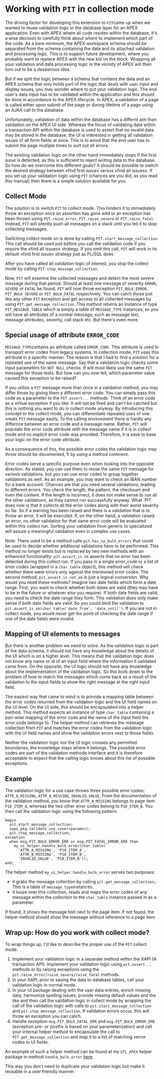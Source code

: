 # Working with `PIT` in collection mode

The driving factor for developing this extension to `PIT`came up when we wanted to reuse validation logic in the database layer for an APEX application. Even with APEX where all code resides within the database, it's a wise decision to carefully think about where to implement which part of the code. As a bare minimum, the APEX workspace schema should be separated from the schema containing the data and its attached validation and processing logic. This is to support future development, where you probably want to replace APEX with the new kid on the block. Wrapping all your validation and data processing logic in the vicinity of APEX will then turn out to be a desastrous idea.

But if we split the logic between a schema that contains the data and an APEX schema that only holds part of the logic that deals with user input and display issues, you may wonder where to put your validation logic. The end user's data input has to be validated within the application and this should be done in accordance to the APEX lifecycle. In APEX, a validation of a page is called either upon submit of the page or during lifetime of a page using an AJAX call to the database.

Unfortunately, validation of data within the database has a differnt aim than validation on the APEX UI side. Whereas the focus of validating data within a transaction API within the database is used to assert that no invalid data may be stored in the database, the UI is interested in getting all validation issues of all form fields at once. This is to avoid that the end user has to submit the page mutliple times to sort out all errors.

The existing validation logic on the other hand immediately stops if the first issue is detected, as this is sufficient to reject writing data to the database. So how do we overcome this different goals? It should be possible to switch the desired strategy between »find first issue« versus »find all issues«. If you set up your validation logic using `PIT` (chances are you did, as you read this manual) then there is a simple solution available for you.

## Collect Mode

The solution is to switch `PIT` to collect mode. This hinders it to immediately throw an exception once an assertion has gone wild or an exception has been thrown using `PIT.raise_error`, `PIT.raise_severe` or `PIT.raise_fatal`. Instead, `PIT` will silently push all messages on a stack until you tell it to stop collecting messages.

Switching collect mode on is done by calling `PIT.start_message_collection`. This call should be used just before you call the validation code if you require the »find all issues« strategy. If you omit this call, `PIT` will work in its default »find first issue« strategy just as PL/SQL does.

After you have called all validation logic of interest, you stop the collect mode by calling `PIT.stop_message_collection`.

Now, `PIT` will examine the collected messages and detect the most severe message during that period. Should at least one message of severity `ERROR`, `SEVERE` or `FATAL` be found, `PIT` will now throw exception `PIT_BULK_ERROR`, `PIT_BULK_SEVERE` or `PIT_BULK_FATAL` respectively. You can catch those just like any other `PIT` exception and get access to all collected messages by using `PIT.get_message_collection`. This method returns an instance of type `PIT_MESSAGE_TABLE` which is simply a table of `MESSAGE_TYPE` instances, so you will have all attributes of a normal message, such as message text, message attributes, severity, call stack etc. But there's even more.

## Special usage of attribute `ERROR_CODE`

`MESSAGE_TYPE`contains an attribute called `ERROR_CODE`. This attribute is used to transport error codes from legacy systems. In collection mode, `PIT` uses this attribute in a specific manner. The reason is that I had to find a solution for a repeated use of the same message. Say that a validation logic checks some input parameters for `NOT NULL` checks. If will most likely use the same `PIT` message for those tests. But how can you now tell, which parameter value caused this exception to be raised?

If you utilize a `PIT` message more than once in a validation method, you may differ those by giving them a different error code. You can simply pass this code as a parameter to the `PIT.assert...` methods. Think of an error code as a virtual exception if you like. It will not be fired and can't be catched but this is nothing you want to do in collect mode anyway. By introducing this concept to the collect mode, you can differentiate repeated uses of one »real« `PIT` message easily. To the calling environment there is hardly any differnce between an error code and a message name. Rather, `PIT` will populate the error code attribute with the message name if it is in collect mode and no explicit error code was provided. Therefore, it is save to base your logic on the error code attribute.

As a consequence of this, the possible error codes the validation logic may throw should be documented, fi by using a method comment.

Error codes serve a specific purpose even when looking into the opposite direction. As stated, you can use them to reuse the same `PIT` message for various validations, but you can use error codes to group together validations as well. As an example, you may
want to check an IBAN number for a bank account. Chances are that you need several validations, leading to different errors. You check the length, the pattern, the checksum and even the content. If the length is incorrect, it does not make sense to run all
the other validations, as they cannot run successfully anyway. What `PIT does now is that it collects all the error codes along with their worst severity so far. So if a warning has been raised and there is a validation that is to throw an error, it will be executed. If, on the other hand, a validation raised an error, no other validation for that same error code will be evaluated within this collect run. Sorting your validation from generic to specialized will assure a meaningful validation even in complex use cases.

Note: There used to be a method calle `pit.has_no_bulk_errors` that could be used to decide whether additional validations have to be performed. This method no longer exists but is replaced by two new methods with an enhanced functionality: `pit.assert_is_ok` asserts that no error has been detected during this collect run. If you pass in a single error_code or a list of error codes (wrapped in a `char_table` object), this method will check whether there were errors only against the mentioned error codes. The second method, `pit.assert_is_not_ok` is just a logical conversion. Why would you need these methods? Imagine two date fields which form a date range. First, you want to check whether both dates are valid (they may have to be in the future or whatever else you require). If both date fields are valid, you need to check the date range they form. This validation does only make sense if both date fields are valid. So you could bind the validation to `pit.assert_is_ok(char_table('date_from', 'date_until')`. If you are not in collect mode, you would never get the point of checking the date range if one of the date fields were invalid.

## Mapping of UI elements to messages

But there is another problem we need to solve. As the validation logic is part of the data schema, it should not have any knowledge about the details of the UI which is on a higher level. This means that the validation logic does not know any name or id of an input field where the information it validated came from. On the opposite, the UI logic should not have any knowledge about the implementation of the validation logic. So this boils down to the problem of how to match the messages which come back as a result of the validation to the input fields to show the right message at the right input field.

The easiest way that came to mind is to provide a mapping table between the error codes returned from the validation logic and the UI field names on the UI level. On the UI side, this should be encapsulated into a helper method. This method expects an instance of type `char_table` containing a pair-wise mapping of the error code and the name of the input field the error code belongs to. The helper method can retrieves the message collection from `PIT` and matches the error codes from the validation logic with the UI field names and show the validation errors next to those fields. 

Neither the validation logic nor the UI logic crosses any permitted boundaries, the knowledge stays where it belongs. The possible error codes are part of the validation methods interface and it is therefore acceptable to expect that the calling logic knows about this list of possible exceptions.

## Example

The validation logic for a use case throws three possible error codes: `ATTR_A_MISSING`, `ATTR_B_MISSING`, `INVALID_VALUE`.
From the documentation of the validation method, you know that `ATTR_A_MISSING` belongs to page item `P10_ITEM_A`, whereas the two other error codes belong to `P10_ITEM_B`. You then call the validation logic using the following pattern:

```
begin
  pit.start_message_collection;
  xapi_pkg.validate_use_case(<params>);
  pit.stop_message_collection;
exception
  when msg.PIT_BULK_ERROR_ERR or msg.PIT_FATAL_ERROR_ERR then
    my_ui_helper.handle_bulk_error(char_table(
      'ATTR_A_MISSING', 'P10_ITEM_A',
      'ATTR_B_MISSING', 'P10_ITEM_B',
      'INVALID_VALUE', 'P10_ITEM_B'));
end;
```

The helper method `my_ui_helper.handle_bulk_error` serves two purposes:
- it grabs the message collection by calling `pit.get_message_collection;`. This is a table of `message_type`instances. 
- it loops over this collection, reads and maps the error codes of any message within the collection to the `char_table` instance passed in as a parameter. 

If found, it shows the message text next to the page item. If not found, the helper method should show the message without reference to a page item.

## Wrap up: How do you work with collect mode?

To wrap things up, I'd like to describe the proper use of the `PIT` collect mode:

1.  Implement your validation logic in a separate method within the XAPI (A transaction API). Implement your validation logic using `pit.assert...` methods or by raising exceptions using the `pit.raise_error/raise_severe/raise_fatal` methods.
2.  In your XAPI, prior to saving the data to database tables, call your validation logic in normal mode.
3.  In your UI package dealing with the user data entries, enrich missing data, harmonize spelling issues, provide missing default values and the like and then call the validation logic in collect mode by wrapping the call of the validation logic with calls to `pit.start_message_collection` and `pit.stop_message_collection`. If validation errors occur, this will throw an exception you can catch.
4.  Handle exception `msg.PIT_BULK_FATAL_ERR` and `msg.PIT_BULK_ERROR_ERR` (exception pre- or postfix is based on your parameterization) and call your internal helper method to encapsulate the call to `PIT.get_message_collection` and map it to a list of matching »error codes to UI field«.

An example of such a helper method can be found at my `UTL_APEX` helper package in method `handle_bulk_error` [here](https://github.com/j-sieben/UTL_APEX/blob/master/UTL_APEX/core/packages/utl_apex.pkb).

This way you don't need to duplicate your validation logic but make it reusable in a user friendly manner.
